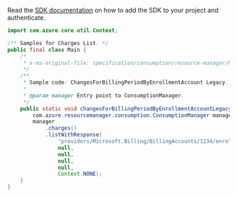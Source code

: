 Read the [SDK documentation](https://github.com/Azure/azure-sdk-for-java/blob/azure-resourcemanager-consumption_1.0.0-beta.3/sdk/consumption/azure-resourcemanager-consumption/README.md) on how to add the SDK to your project and authenticate.

```java
import com.azure.core.util.Context;

/** Samples for Charges List. */
public final class Main {
    /*
     * x-ms-original-file: specification/consumption/resource-manager/Microsoft.Consumption/stable/2021-10-01/examples/ChargesForBillingPeriodByEnrollmentAccount.json
     */
    /**
     * Sample code: ChangesForBillingPeriodByEnrollmentAccount-Legacy.
     *
     * @param manager Entry point to ConsumptionManager.
     */
    public static void changesForBillingPeriodByEnrollmentAccountLegacy(
        com.azure.resourcemanager.consumption.ConsumptionManager manager) {
        manager
            .charges()
            .listWithResponse(
                "providers/Microsoft.Billing/BillingAccounts/1234/enrollmentAccounts/42425",
                null,
                null,
                null,
                null,
                Context.NONE);
    }
}
```
